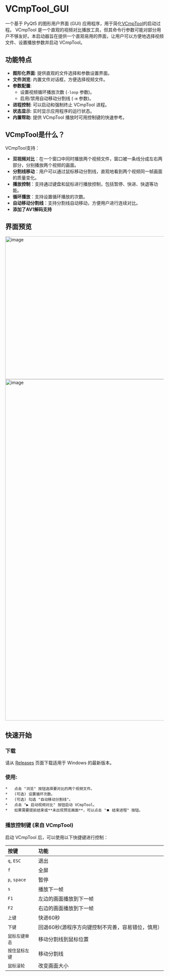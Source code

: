 # VCmpTool_GUI

一个基于 PyQt5 的图形用户界面 (GUI) 应用程序，用于简化[VCmpTool](https://blog.csdn.net/lrzkd/article/details/78809659)的启动过程。
VCmpTool 是一个直观的视频对比播放工具，但其命令行参数可能对部分用户不够友好。本启动器旨在提供一个直观易用的界面，让用户可以方便地选择视频文件、设置播放参数并启动 VCmpTool。

## 功能特点

*   **图形化界面**: 提供直观的文件选择和参数设置界面。
*   **文件浏览**: 内置文件对话框，方便选择视频文件。
*   **参数配置**:
    *   设置视频循环播放次数 (`-loop` 参数)。
    *   启用/禁用自动移动分割线 (`-m` 参数)。
*   **进程控制**: 可以启动和强制终止 VCmpTool 进程。
*   **状态显示**: 实时显示应用程序的运行状态。
*   **内置帮助**: 提供 VCmpTool 播放时可用控制键的快速参考。

## VCmpTool是什么？
VCmpTool支持：

 *  **双视频对比**：在一个窗口中同时播放两个视频文件，窗口被一条线分成左右两部分，分别播放两个视频的画面。
 * **分割线移动**：用户可以通过鼠标移动分割线，直观地看到两个视频同一帧画面的质量变化。
 * **播放控制**：支持通过键盘和鼠标进行播放控制，包括暂停、快进、快退等功能。
 * **循环播放**：支持设置循环播放的次数。
 * **自动移动分割线**：支持分割线自动移动，方便用户进行连续对比。
 * **添加了AV1解码支持**
## 界面预览

<img width="552" height="452" alt="image" src="https://github.com/user-attachments/assets/3c774614-e668-419e-aa87-6dcbe94e834b" />
<img width="1920" height="1080" alt="image" src="https://github.com/user-attachments/assets/fb8bbb9c-b0a7-45d8-9167-31eebaad33dc" />


## 快速开始

### 下载

请从 [Releases](https://github.com/maxzrb/VCmpTool_GUI/releases) 页面下载适用于 Windows 的最新版本。


### **使用**:
    *   点击 "浏览" 按钮选择要对比的两个视频文件。
    *   (可选) 设置循环次数。
    *   (可选) 勾选 "自动移动分割线"。
    *   点击 "▶️ 启动视频对比" 按钮启动 VCmpTool。
    *   如果需要提前结束或**未出现预览画面**，可以点击 "⏹️ 结束进程" 按钮。

### 播放控制键 (来自 VCmpTool)

启动 VCmpTool 后，可以使用以下快捷键进行控制：

| 按键 | 功能 |
| :--- | :--- |
| `q`, `ESC` | 退出 |
| `f` | 全屏 |
| `p`, `space` | 暂停 |
| `s` | 播放下一帧 |
| `F1` | 左边的画面播放到下一帧 |
| `F2` | 右边的画面播放到下一帧 |
| `上键` | 快进60秒 |
| `下键` | 回退60秒(源程序方向键控制不完善，容易错位，慎用） |
| `鼠标左键单击` | 移动分割线到鼠标位置 |
| `按住鼠标左键` | 移动分割线 |
| `鼠标滚轮` | 改变画面大小 |
